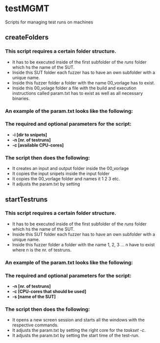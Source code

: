 # testMGMT
Scripts for managing test runs on machines

## createFolders

### This script requires a certain folder structure.

 - It has to be executed inside of the first subfolder of the _runs_ folder which hs the name of the SUT.
 - Inside this SUT folder each fuzzer has to have an own subfolder with a unique name.
 - Inside this fuzzer folder a folder with the name 00_vorlage has to exist.
 - Inside this 00_volage folder a file with the build and execution instructions called param.txt has to exist as well as all necessary binaries.

### An example of the param.txt looks like the following:

### The required and optional parameters for the script:
 - **-i [dir to snipets]**
 - **-n [nr. of testruns]**
 - **-c [available CPU-cores]**

### The script then does the following:
 - It creates an input and output folder inside the 00_vorlage
 - It copies the input snipets inside the input folder
 - It copies the 00_vorlage folder and names it 1 2 3 etc.
 - It adjusts the param.txt by setting


## startTestruns

### This script requires a certain folder structure.

 - It has to be executed inside of the first subfolder of the _runs_ folder which hs the name of the SUT.
 - Inside this SUT folder each fuzzer has to have an own subfolder with a unique name.
 - Inside this fuzzer folder a folder with the name 1, 2, 3 ... n have to exist where n is the nr. of testruns.

### An example of the param.txt looks like the following:

### The required and optional parameters for the script:
 - **-n [nr. of testruns]**
 - **-c [CPU-cores that should be used]**
 - **-s [name of the SUT]**

### The script then does the following:
 - It opens a new screen session and starts all the windows with the respective commands.
 - It adjusts the param.txt by setting the right core for the _taskset -c_.
 - It adjusts the param.txt by setting the start time of the test-run.

